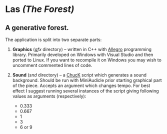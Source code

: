 # Las *(The Forest)*
## A generative forest.

The application is split into two separate parts:

 1. **Graphics** (*gfx* directory) – written in C++ with [Allegro](http://liballeg.org/) programming library. Primarily developed on Windows with Visual Studio and then ported to Linux. If you want to recompile it on Windows you may wish to uncomment commented lines of code.

 2. **Sound** (*snd* directory) – a [ChucK](http://chuck.cs.princeton.edu/) script which generates a sound background. Should be run with MiniAudicle prior starting graphical part of the piece. Accepts an argument which changes tempo. For best effect I suggest running several instances of the script giving following values as arguments (respectively):

    * 0.333
    * 0.667
    * 1
    * 3
    * 6 or 9
